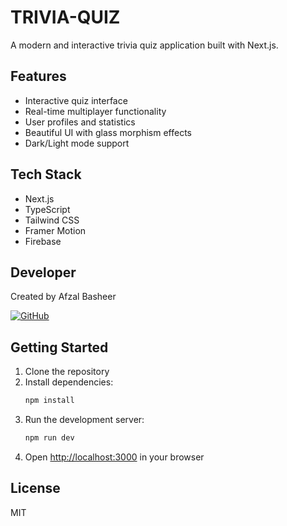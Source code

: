 # TRIVIA-QUIZ

A modern and interactive trivia quiz application built with Next.js.

## Features

- Interactive quiz interface
- Real-time multiplayer functionality
- User profiles and statistics
- Beautiful UI with glass morphism effects
- Dark/Light mode support

## Tech Stack

- Next.js
- TypeScript
- Tailwind CSS
- Framer Motion
- Firebase

## Developer

Created by Afzal Basheer

[![GitHub](https://img.shields.io/badge/GitHub-100000?style=for-the-badge&logo=github&logoColor=white)](https://github.com/Afzal74)

## Getting Started

1. Clone the repository
2. Install dependencies:
   ```bash
   npm install
   ```
3. Run the development server:
   ```bash
   npm run dev
   ```
4. Open [http://localhost:3000](http://localhost:3000) in your browser

## License

MIT 